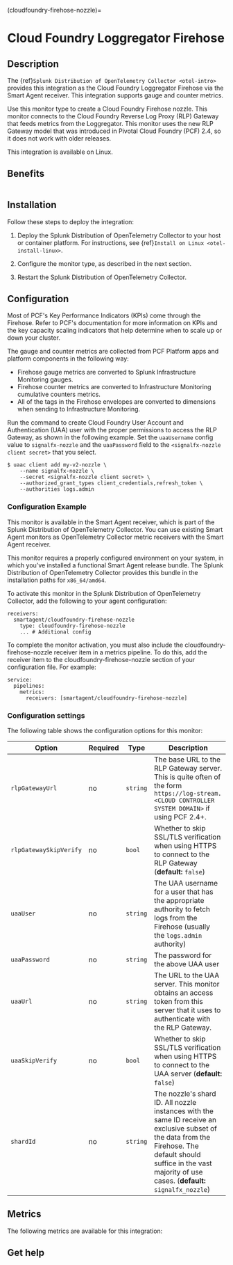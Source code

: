 (cloudfoundry-firehose-nozzle)=

# Cloud Foundry Loggregator Firehose

<meta name="description" content="Documentation on the cloudfoundry-firehose-nozzle monitor">

## Description

The {ref}`Splunk Distribution of OpenTelemetry Collector <otel-intro>` provides this integration as the
Cloud Foundry Loggregator Firehose via the Smart Agent receiver. This integration supports gauge and counter metrics.

Use this monitor type to create a Cloud Foundry Firehose nozzle. This monitor connects to the Cloud Foundry Reverse Log Proxy (RLP) Gateway that feeds metrics from the Loggregator. This monitor uses the new RLP Gateway model that was introduced in Pivotal Cloud Foundry (PCF) 2.4, so it does not work with older releases.


This integration is available on Linux. 


## Benefits 

```{include} /_includes/benefits.md
```

## Installation

Follow these steps to deploy the integration:

1. Deploy the Splunk Distribution of OpenTelemetry Collector to your host or container platform. For instructions, see  {ref}`Install on Linux <otel-install-linux>`.

2. Configure the monitor type, as described in the next section.

3. Restart the Splunk Distribution of OpenTelemetry Collector.

## Configuration

Most of PCF's Key Performance Indicators (KPIs) come through the Firehose. Refer to PCF's documentation for more information on KPIs and the key capacity scaling indicators that help determine when to scale up or down your cluster.

The gauge and counter metrics are collected from PCF Platform apps and platform components in the following way:

* Firehose gauge metrics are converted to Splunk Infrastructure Monitoring gauges.
* Firehose counter metrics are converted to Infrastructure Monitoring cumulative counters metrics.
* All of the tags in the Firehose envelopes are converted to dimensions when sending to Infrastructure Monitoring.

Run the command to create Cloud Foundry User Account and Authentication (UAA) user with the proper permissions to access the RLP Gateway, as shown in the following example. Set the ``uaaUsername`` config value to ``signalfx-nozzle`` and the ``uaaPassword`` field to the ``<signalfx-nozzle client secret>`` that you select.

```
$ uaac client add my-v2-nozzle \
    --name signalfx-nozzle \
    --secret <signalfx-nozzle client secret> \
    --authorized_grant_types client_credentials,refresh_token \
    --authorities logs.admin
```

### Configuration Example

This monitor is available in the Smart Agent receiver, which is part of the Splunk Distribution of OpenTelemetry Collector. You can use existing Smart Agent monitors as OpenTelemetry Collector metric receivers with the Smart Agent receiver.

This monitor requires a properly configured environment on your system, in which you’ve installed a functional Smart Agent release bundle. The Splunk Distribution of OpenTelemetry Collector provides this bundle in the installation paths for ``x86_64/amd64``.

To activate this monitor in the Splunk Distribution of OpenTelemetry Collector, add the following to your agent configuration:


```
receivers:
  smartagent/cloudfoundry-firehose-nozzle
    type: cloudfoundry-firehose-nozzle
    ... # Additional config
```
To complete the monitor activation, you must also include the cloudfoundry-firehose-nozzle receiver item in a metrics pipeline. To do this, add the receiver item to the cloudfoundry-firehose-nozzle section of your configuration file. For example:

```
service:
  pipelines:
    metrics:
      receivers: [smartagent/cloudfoundry-firehose-nozzle]
```


### Configuration settings

The following table shows the configuration options for this monitor:

| Option | Required | Type | Description |
| --- | --- | --- | --- |
| `rlpGatewayUrl` | no | `string` | The base URL to the RLP Gateway server. This is quite often of the form ``https://log-stream.<CLOUD CONTROLLER SYSTEM DOMAIN>`` if using PCF 2.4+. |
| `rlpGatewaySkipVerify` | no | `bool` | Whether to skip SSL/TLS verification when using HTTPS to connect to the RLP Gateway (**default:** `false`) |
| `uaaUser` | no | `string` | The UAA username for a user that has the appropriate authority to fetch logs from the Firehose (usually the `logs.admin` authority) |
| `uaaPassword` | no | `string` | The password for the above UAA user |
| `uaaUrl` | no | `string` | The URL to the UAA server. This monitor obtains an access token from this server that it uses to authenticate with the RLP Gateway. |
| `uaaSkipVerify` | no | `bool` | Whether to skip SSL/TLS verification when using HTTPS to connect to the UAA server (**default:** `false`) |
| `shardId` | no | `string` | The nozzle's shard ID.  All nozzle instances with the same ID receive an exclusive subset of the data from the Firehose. The default should suffice in the vast majority of use cases. (**default:** `signalfx_nozzle`) |


## Metrics

The following metrics are available for this integration:

<div class="metrics-yaml" url="https://raw.githubusercontent.com/signalfx/signalfx-agent/main/pkg/monitors/cloudfoundry/metadata.yaml"></div>

## Get help

```{include} /_includes/troubleshooting.md
```